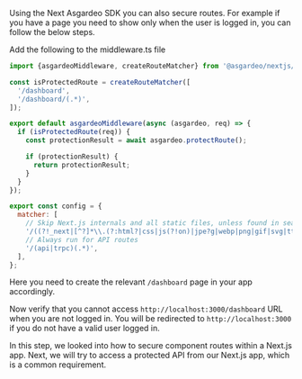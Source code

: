 <!-- 
The `<Profile/>` components (server-side and client-side) we developed in the previous step should only be accessible when a user is already logged in. Because if a valid user is not in the session, there is no point of showing an empty profile page. Therefore we need to secure the routes: **http://localhost:3000/client-profile** and **http://localhost:3000/server-profile**. In this example, we will be demonstrating how to secure a route using Auth.js in both server-side and client-side.

## Securing the Server-Side Components

Here we will be securing the server-side components

### Update middleware to secure the server-side route

Recall that we created a  `middleware.ts` file in the root of the `src` directory when configuring Auth.js? We will now update this file with the following configuration to securet the `/server-profile` route as follows.

```javascript title="src/middleware.ts" hl_lines="4"
export { auth as middleware } from "@/auth"

export const config = {
    matcher: ["/server-profile"]
};
```

By defining a `matcher` configuration, we can control which routes trigger the middleware. For example, with a matcher set to ["/server-profile"], the middleware only runs for requests to **/server-profile**. This approach centralizes authentication logic while keeping other routes unaffected.

### Handle redirection using callbacks

Using the `authorized` callback in Auth.js, we can ensure that only authenticated users can access protected routes.

```javascript title="src/auth.ts"
...
export const { handlers, signIn, signOut, auth } = NextAuth({
  ...
  callbacks: {
    ...
    authorized: async ({ request, auth }) => {
      // Logged in users are authenticated, otherwise redirect to index page
      if (!auth) {
        return Response.redirect(new URL("/", request.nextUrl))
      }
      
      return !!auth
    },
  }
})
```

This callback checks the auth parameter, which holds the user's authentication data. If the user is not authenticated (auth is null or undefined), they are redirected to the login page (/) using `Response.redirect()`. For authenticated users, the function returns true, allowing access.

Now verify that you cannot access http://localhost:3000/server-profile URL when you are not logged in. You will be redirected to http://localhost:3000 if you do not have a valid user logged in.

## Securing the Client-Side Components

Here we will be securing the client-side components

### Create a Higher-Order Component (HOC) - withProtectedRoute

A higher-order component in React is a function that takes a component and returns a new component (with additional functionality). The HOC `withProtectedRoute` will check if a user is authenticated and either render the component or redirect the user to the login page.

This can be achieved by using the status object in the `useSession()` hook provided by Auth.js. The status object can have three values depending on the authenticated state.

- **authenticated** - User is authenticated and contains a valid session
- **unauthenticated** - User is NOT authenticated and does not have a valid session
- **loading** - Auth.js is still processing the request and is in an intermediate loading state. This useful to show proper loading screens in the UI and avoid inconsistencies.

Depending on these states, let’s create the `withProtectedRoute` using the following code:

```javascript title="components/with-protected-component.tsx"

import { useSession } from 'next-auth/react';
import { useRouter } from 'next/navigation';
import { useEffect } from 'react';

export const withProtectedRoute = (WrappedComponent: React.ComponentType) => {

  const ComponentWithAuth = (props: React.ComponentProps<typeof WrappedComponent>) => {
    const { status } = useSession();
    const router = useRouter();

    useEffect(() => {        
      // If there is no session, redirect to the index page
      if (status === "unauthenticated") {
        router.push('/');
      }
    }, [router, status]);

    if (status === "loading") {
      return <p>Loading...</p>;
    }

    // If the user is authenticated, render the WrappedComponent
    // Otherwise, render null while the redirection is in progress
    return status === "authenticated" ? <WrappedComponent {...props} /> : null;
  };

  return ComponentWithAuth;
};

```

The HOC-withProtectedRoute first checks if the user is authenticated, unauthenticated, or still in a loading state. If the status is `unauthenticated`, meaning the user does not have a valid session, the HOC uses the `useRouter` hook from Next.js to programmatically redirect the user to the home page (or any other page you specify). This ensures that users who are not logged in cannot access protected content.

While auth.js is still determining the user's status, the component shows a simple loading message (Loading...) to prevent the protected component from being rendered prematurely. Once the status is confirmed as authenticated, meaning the user is successfully logged in and has a valid session, the HOC renders the wrapped component and passes any props to it as intended. If the user is not authenticated, the component does not render, and the redirection takes place smoothly.

This approach allows you to manage authentication checks and redirection in one place, simplifying the process of protecting multiple components across your app. By using this HOC, you can easily control access to pages, ensuring that sensitive content is only available to logged-in users while keeping the rest of the app running seamlessly.

It can be applied to the Profile component as follows:

```javascript title="app/profile/page.tsx"

"use client";

import { SignOutButton } from "@/components/sign-out-button";
import { withProtectedRoute } from "@/components/with-protected-route";
import { useSession } from "next-auth/react";

const Profile = () => {
    const { data: session } = useSession()

    if (!session) {
        return (
            <div className="h-screen w-full flex items-center justify-center">
                <h1>You need to sign in to view this page</h1>
            </div>
        );
    }

    return (
        <div className="h-screen w-full flex flex-col items-center justify-center">
            <h1 className="mb-5">Profile Page</h1>
            <p>Email : {session?.user?.email}</p>
            <p>First Name : {session?.user?.given_name}</p>
            <p>Last Name : {session?.user?.family_name}</p>
            <div className="mt-5">
                <SignOutButton />
            </div>
        </div>
    );
}

export default withProtectedRoute(Profile);

```

Now verify that you cannot access http://localhost:3000/client-profile URL when you are not logged in. You will be redirected to http://localhost:3000 if you do not have a valid user logged in.

In this step, we looked into how to secure component routes within a Next.js app. Next, we will try to access a protected API from our Next.js app, which is a common requirement. -->

Using the Next Asgardeo SDK you can also secure routes. For example if you have a page you need to show only when the user is logged in, you can follow the below steps.

Add the following to the middleware.ts file

```javascript title="middleware.ts"
import {asgardeoMiddleware, createRouteMatcher} from '@asgardeo/nextjs/server';

const isProtectedRoute = createRouteMatcher([
  '/dashboard',
  '/dashboard/(.*)',
]);

export default asgardeoMiddleware(async (asgardeo, req) => {
  if (isProtectedRoute(req)) {
    const protectionResult = await asgardeo.protectRoute();

    if (protectionResult) {
      return protectionResult;
    }
  }
});

export const config = {
  matcher: [
    // Skip Next.js internals and all static files, unless found in search params
    '/((?!_next|[^?]*\\.(?:html?|css|js(?!on)|jpe?g|webp|png|gif|svg|ttf|woff2?|ico|csv|docx?|xlsx?|zip|webmanifest)).*)',
    // Always run for API routes
    '/(api|trpc)(.*)',
  ],
};
```

Here you need to create the relevant `/dashboard` page in your app accordingly.

Now verify that you cannot access `http://localhost:3000/dashboard` URL when you are not logged in. You will be redirected to `http://localhost:3000` if you do not have a valid user logged in.

In this step, we looked into how to secure component routes within a Next.js app. Next, we will try to access a protected API from our Next.js app, which is a common requirement.
